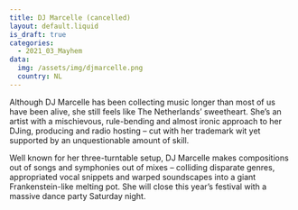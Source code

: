```yaml
---
title: DJ Marcelle (cancelled)
layout: default.liquid
is_draft: true
categories:
  - 2021_03_Mayhem
data:
  img: /assets/img/djmarcelle.png
  country: NL
---
```


Although DJ Marcelle has been collecting music longer than most of us have been alive, she still feels like The Netherlands’ sweetheart. She’s an artist with a mischievous, rule-bending and almost ironic approach to her DJing, producing and radio hosting – cut with her trademark wit yet supported by an unquestionable amount of skill.

Well known for her three-turntable setup, DJ Marcelle makes compositions out of songs and symphonies out of mixes – colliding disparate genres, appropriated vocal snippets and warped soundscapes into a giant Frankenstein-like melting pot. She will close this year’s festival with a massive dance party Saturday night.
